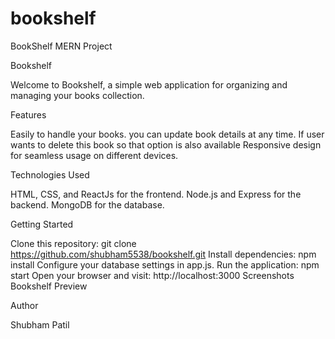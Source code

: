 # bookshelf
BookShelf MERN Project 


Bookshelf

Welcome to Bookshelf, a simple web application for organizing and managing your books collection.

Features

Easily to handle your books.
you can update book details at any time.
If user wants to delete this book so that option is also available
Responsive design for seamless usage on different devices.


Technologies Used

HTML, CSS, and ReactJs for the frontend.
Node.js and Express for the backend.
MongoDB for the database.


Getting Started

Clone this repository: git clone https://github.com/shubham5538/bookshelf.git
Install dependencies: npm install
Configure your database settings in app.js.
Run the application: npm start
Open your browser and visit: http://localhost:3000
Screenshots 
Bookshelf Preview

Author

Shubham Patil

